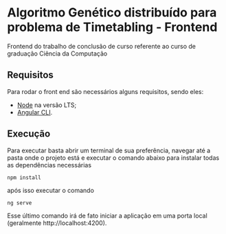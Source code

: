 # Algoritmo Genético distribuído para problema de Timetabling - Frontend

Frontend do trabalho de conclusão de curso referente ao curso de graduação Ciência da Computação

## Requisitos

Para rodar o front end são necessários alguns requisitos, sendo eles:
- [Node](https://nodejs.org/en/) na versão LTS;
- [Angular CLI](https://angular.io/cli).

## Execução

Para executar basta abrir um terminal de sua preferência, navegar até a pasta onde o projeto está e executar o comando abaixo para instalar todas as dependências necessárias
```
npm install
```
após isso executar o comando 
```
ng serve
```
Esse último comando irá de fato iniciar a aplicação em uma porta local (geralmente http://localhost:4200).
